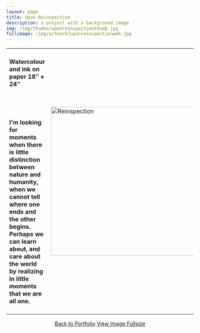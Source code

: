 ```yaml
---
layout: page
title: Upon Reinspection
description: a project with a background image
img: /img/thumbs/uponreinspectionthumb.jpg
fullimage: /img/artwork/uponreinspectionweb.jpg
---
```


<table>
  <colgroup>
      <col style="width:50%"/>
      <col style="width:50%"/>
  </colgroup>
  <tr>
  <td><h4>Watercolour and ink on paper 18&Prime; &times; 24&Prime;</h4><br/><br/><h4>I'm looking for moments when there is little distinction between nature and humanity, when we cannot tell where one ends and the other begins.  Perhaps we can learn about, and care about the world by realizing in little moments that we are all one. </h4></td>
    <td rowspan="2"><img src="{{ page.fullimage | prepend: site.baseurl | prepend: site.url }}" alt="Reinspection" height="400" title="Reinspection"></td>
  </tr>
</table>

<center>
  <a href="{{ site.url }}/portfolio" class="button">Back to Portfolio</a>
  <a href="{{ page.fullimage }}" class="button">View Image Fullsize</a>
</center>
